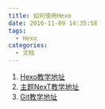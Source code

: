 ```yaml
---
title: 如何使用Hexo
date: 2016-11-09 14:35:58
tags: 
  - Hexo
categories:
  - 文档
---
```

1. [Hexo教学地址](https://hexo.io/zh-cn/docs/)
2. [主题NexT教学地址](http://theme-next.iissnan.com/)
3. [Git教学地址](http://www.liaoxuefeng.com/wiki/0013739516305929606dd18361248578c67b8067c8c017b000)
<!-- more -->